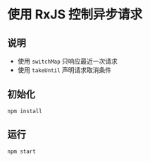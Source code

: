 # 使用 RxJS 控制异步请求

## 说明

- 使用 `switchMap` 只响应最近一次请求
- 使用 `takeUntil` 声明请求取消条件

## 初始化

```
npm install
```

## 运行

```
npm start
```